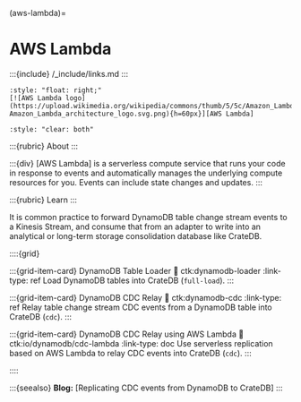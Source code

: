 (aws-lambda)=
# AWS Lambda

:::{include} /_include/links.md
:::

```{div}
:style: "float: right;"
[![AWS Lambda logo](https://upload.wikimedia.org/wikipedia/commons/thumb/5/5c/Amazon_Lambda_architecture_logo.svg/281px-Amazon_Lambda_architecture_logo.svg.png){h=60px}][AWS Lambda]
```
```{div}
:style: "clear: both"
```

:::{rubric} About
:::

:::{div}
[AWS Lambda] is a serverless compute service that runs your code in response to
events and automatically manages the underlying compute resources for you.
Events can include state changes and updates.
:::

:::{rubric} Learn
:::

It is common practice to forward DynamoDB table change stream events to a
Kinesis Stream, and consume that from an adapter to write into an analytical
or long-term storage consolidation database like CrateDB.

::::{grid}

:::{grid-item-card} DynamoDB Table Loader
:link: ctk:dynamodb-loader
:link-type: ref
Load DynamoDB tables into CrateDB (`full-load`).
:::

:::{grid-item-card} DynamoDB CDC Relay
:link: ctk:dynamodb-cdc
:link-type: ref
Relay table change stream CDC events from a DynamoDB table into CrateDB (`cdc`).
:::

:::{grid-item-card} DynamoDB CDC Relay using AWS Lambda
:link: ctk:io/dynamodb/cdc-lambda
:link-type: doc
Use serverless replication based on AWS Lambda to
relay CDC events into CrateDB (`cdc`).
:::

::::


:::{seealso}
**Blog:** [Replicating CDC events from DynamoDB to CrateDB]
:::
